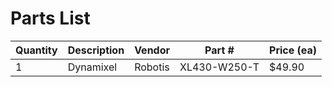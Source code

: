 # Parts List
| Quantity | Description | Vendor | Part # | Price (ea) |
| --- | --- | --- | --- | --- |
| 1 | Dynamixel | Robotis | XL430-W250-T | $49.90 |
